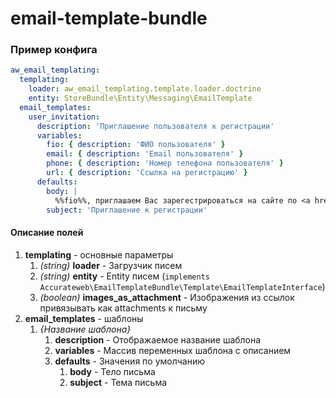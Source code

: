 # email-template-bundle

### Пример конфига
```yaml
aw_email_templating:
  templating:
    loader: aw_email_templating.template.loader.doctrine
    entity: StoreBundle\Entity\Messaging\EmailTemplate
  email_templates:
    user_invitation:
      description: 'Приглашение пользователя к регистрации'
      variables:
        fio: { description: 'ФИО пользователя' }
        email: { description: 'Email пользователя' }
        phone: { description: 'Номер телефона пользователя' }
        url: { description: 'Ссылка на регистрацию' }
      defaults:
        body: |
          %%fio%%, приглашаем Вас зарегестрироваться на сайте по <a href="%%url%%">ссылке</a>
        subject: 'Приглашение к регистрации'
```
#### Описание полей
1. **templating** - основные параметры
    1. *(string)* **loader** - Загрузчик писем
    2. *(string)* **entity** - Entity писем (`implements Accurateweb\EmailTemplateBundle\Template\EmailTemplateInterface`)
    3. *(boolean)* **images_as_attachment** - Изображения из ссылок привязывать как attachments к письму
2. **email_templates** - шаблоны
    1. *{Название шаблона}*
        1. **description** - Отображаемое название шаблона
        2. **variables** - Массив переменных шаблона с описанием
        3. **defaults** - Значения по умолчанию
            1. **body** - Тело письма
            2. **subject** - Тема письма